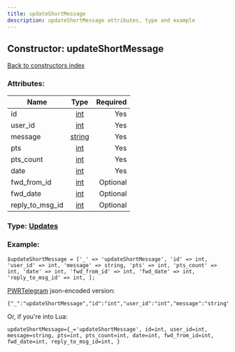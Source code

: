 ```yaml
---
title: updateShortMessage
description: updateShortMessage attributes, type and example
---
```

## Constructor: updateShortMessage  
[Back to constructors index](index.md)



### Attributes:

| Name     |    Type       | Required |
|----------|:-------------:|---------:|
|id|[int](../types/int.md) | Yes|
|user\_id|[int](../types/int.md) | Yes|
|message|[string](../types/string.md) | Yes|
|pts|[int](../types/int.md) | Yes|
|pts\_count|[int](../types/int.md) | Yes|
|date|[int](../types/int.md) | Yes|
|fwd\_from\_id|[int](../types/int.md) | Optional|
|fwd\_date|[int](../types/int.md) | Optional|
|reply\_to\_msg\_id|[int](../types/int.md) | Optional|



### Type: [Updates](../types/Updates.md)


### Example:

```
$updateShortMessage = ['_' => 'updateShortMessage', 'id' => int, 'user_id' => int, 'message' => string, 'pts' => int, 'pts_count' => int, 'date' => int, 'fwd_from_id' => int, 'fwd_date' => int, 'reply_to_msg_id' => int, ];
```  

[PWRTelegram](https://pwrtelegram.xyz) json-encoded version:

```
{"_":"updateShortMessage","id":"int","user_id":"int","message":"string","pts":"int","pts_count":"int","date":"int","fwd_from_id":"int","fwd_date":"int","reply_to_msg_id":"int"}
```


Or, if you're into Lua:  


```
updateShortMessage={_='updateShortMessage', id=int, user_id=int, message=string, pts=int, pts_count=int, date=int, fwd_from_id=int, fwd_date=int, reply_to_msg_id=int, }

```


